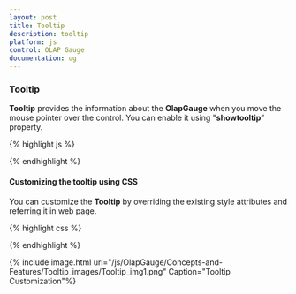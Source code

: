 ```yaml
---
layout: post
title: Tooltip
description: tooltip
platform: js
control: OLAP Gauge
documentation: ug
---
```


### Tooltip

**Tooltip** provides the information about the **OlapGauge** when you move the mouse pointer over the control. You can enable it using "**showtooltip**”  property.

{% highlight js %}

<script type="text/javascript">
$(function () {
$("#OlapGauge1").ejOlapGauge({
  url: "../wcf/OlapGaugeService.svc", **enableTooltip**: true, backgroundColor: "transparent",
  scales: [{
          showRanges: true,
          scaleRadius: 150, showScaleBar: true, scaleBarSize: 1, scaleBorderWidth: 0.5,h
                               showLabels: true,
                                pointers: [{
                                    showBackNeedle: true,
                                    pointerType: "Needle",
                                    backNeedleLength: 20,
                                    pointerLength: 120,
                                    pointerWidth: 9,
                                    capBorderColor: "#f5b43f",
                                    capBackgroundColor: "#f5b43f"
                                },
                        {
                            pointerType: "Marker",
                            backgroundColor: "#29A4D9",
                            pointerLength: 25,
                            pointerWidth: 15
                        }],
                                ticks: [{ tickStyle: "Major", tickHeight: 16, 
                                          tickWidth: 1, tickColor: "red" },
                                        { tickStyle: "Minor", tickHeight: 6,
                                          tickWidth: 1, tickColor: "blue" }],
                                labels: [{
                                    labelColor: "#8c8c8c"
                                }],
                                ranges: [{
                                    distanceFromScale: -10
                                 },{
                                     distanceFromScale: -10,
                                     backgroundColor: "red"
                                }],
                                customLabel: [{
                                    location: { x: 280, y: 290 },                                   
                                }, {
                                    location: { x: 180, y: 350 },
                                }, {
                                    location: { x: 180, y: 150 },
                                }]
                            }]
                        });
                    });
                </script>



{% endhighlight %}

#### Customizing the tooltip using CSS

You can customize the **Tooltip** by overriding the existing style attributes and referring it in web page.

{% highlight css %}

<style>
.e-olapgauge-tooltip {
  background-color: aqua !important;
  border: 2px solid red !important;
  color: black !important;
  border-radius: 18px!important;
  margin-top: 20px;
  text-align: left;
  font: 12px Segoe UI;
  line-height: 20px;
}
</style>


{% endhighlight %}



{% include image.html url="/js/OlapGauge/Concepts-and-Features/Tooltip_images/Tooltip_img1.png" Caption="Tooltip Customization"%}

